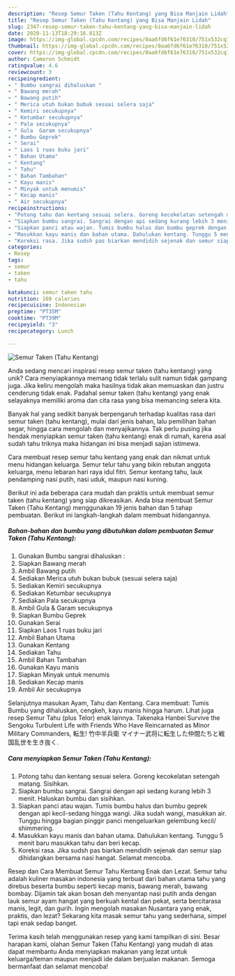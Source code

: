 ```yaml
---
description: "Resep Semur Taken (Tahu Kentang) yang Bisa Manjain Lidah"
title: "Resep Semur Taken (Tahu Kentang) yang Bisa Manjain Lidah"
slug: 2347-resep-semur-taken-tahu-kentang-yang-bisa-manjain-lidah
date: 2020-11-13T18:29:16.813Z
image: https://img-global.cpcdn.com/recipes/0aa6fd6f61e76310/751x532cq70/semur-taken-tahu-kentang-foto-resep-utama.jpg
thumbnail: https://img-global.cpcdn.com/recipes/0aa6fd6f61e76310/751x532cq70/semur-taken-tahu-kentang-foto-resep-utama.jpg
cover: https://img-global.cpcdn.com/recipes/0aa6fd6f61e76310/751x532cq70/semur-taken-tahu-kentang-foto-resep-utama.jpg
author: Cameron Schmidt
ratingvalue: 4.6
reviewcount: 3
recipeingredient:
- " Bumbu sangrai dihaluskan "
- " Bawang merah"
- " Bawang putih"
- " Merica utuh bukan bubuk sesuai selera saja"
- " Kemiri secukupnya"
- " Ketumbar secukupnya"
- " Pala secukupnya"
- " Gula  Garam secukupnya"
- " Bumbu Geprek"
- " Serai"
- " Laos 1 ruas buku jari"
- " Bahan Utama"
- " Kentang"
- " Tahu"
- " Bahan Tambahan"
- " Kayu manis"
- " Minyak untuk menumis"
- " Kecap manis"
- " Air secukupnya"
recipeinstructions:
- "Potong tahu dan kentang sesuai selera. Goreng kecokelatan setengah matang. Sisihkan."
- "Siapkan bumbu sangrai. Sangrai dengan api sedang kurang lebih 3 menit. Haluskan bumbu dan sisihkan."
- "Siapkan panci atau wajan. Tumis bumbu halus dan bumbu geprek dengan api kecil-sedang hingga wangi. Jika sudah wangi, masukkan air. Tunggu hingga bagian pinggir panci mengeluarkan gelembung kecil/ shimmering."
- "Masukkan kayu manis dan bahan utama. Dahulukan kentang. Tunggu 5 menit baru masukkan tahu dan beri kecap."
- "Koreksi rasa. Jika sudsh pas biarkan mendidih sejenak dan semur siap dihidangkan bersama nasi hangat. Selamat mencoba."
categories:
- Resep
tags:
- semur
- taken
- tahu

katakunci: semur taken tahu 
nutrition: 169 calories
recipecuisine: Indonesian
preptime: "PT35M"
cooktime: "PT39M"
recipeyield: "3"
recipecategory: Lunch

---
```



![Semur Taken (Tahu Kentang)](https://img-global.cpcdn.com/recipes/0aa6fd6f61e76310/751x532cq70/semur-taken-tahu-kentang-foto-resep-utama.jpg)

Anda sedang mencari inspirasi resep semur taken (tahu kentang) yang unik? Cara menyiapkannya memang tidak terlalu sulit namun tidak gampang juga. Jika keliru mengolah maka hasilnya tidak akan memuaskan dan justru cenderung tidak enak. Padahal semur taken (tahu kentang) yang enak selayaknya memiliki aroma dan cita rasa yang bisa memancing selera kita.

Banyak hal yang sedikit banyak berpengaruh terhadap kualitas rasa dari semur taken (tahu kentang), mulai dari jenis bahan, lalu pemilihan bahan segar, hingga cara mengolah dan menyajikannya. Tak perlu pusing jika hendak menyiapkan semur taken (tahu kentang) enak di rumah, karena asal sudah tahu triknya maka hidangan ini bisa menjadi sajian istimewa.

Cara membuat resep semur tahu kentang yang enak dan nikmat untuk menu hidangan keluarga. Semur telur tahu yang bikin rebutan anggota keluarga, menu lebaran hari raya idul fitri. Semur kentang tahu, lauk pendamping nasi putih, nasi uduk, maupun nasi kuning.


Berikut ini ada beberapa cara mudah dan praktis untuk membuat semur taken (tahu kentang) yang siap dikreasikan. Anda bisa membuat Semur Taken (Tahu Kentang) menggunakan 19 jenis bahan dan 5 tahap pembuatan. Berikut ini langkah-langkah dalam membuat hidangannya.

<!--inarticleads1-->

##### Bahan-bahan dan bumbu yang dibutuhkan dalam pembuatan Semur Taken (Tahu Kentang):

1. Gunakan  Bumbu sangrai dihaluskan :
1. Siapkan  Bawang merah
1. Ambil  Bawang putih
1. Sediakan  Merica utuh bukan bubuk (sesuai selera saja)
1. Sediakan  Kemiri secukupnya
1. Sediakan  Ketumbar secukupnya
1. Sediakan  Pala secukupnya
1. Ambil  Gula &amp; Garam secukupnya
1. Siapkan  Bumbu Geprek
1. Gunakan  Serai
1. Siapkan  Laos 1 ruas buku jari
1. Ambil  Bahan Utama
1. Gunakan  Kentang
1. Sediakan  Tahu
1. Ambil  Bahan Tambahan
1. Gunakan  Kayu manis
1. Siapkan  Minyak untuk menumis
1. Sediakan  Kecap manis
1. Ambil  Air secukupnya


Selanjutnya masukan Ayam, Tahu dan Kentang. Cara membuat: Tumis Bumbu yang dihaluskan, cengkeh, kayu manis hingga harum. Lihat juga resep Semur Tahu (plus Telor) enak lainnya. Takenaka Hanbei Survive the Sengoku Turbulent Life with Friends Who Have Reincarnated as Minor Military Commanders, 転生! 竹中半兵衛 マイナー武将に転生した仲間たちと戦国乱世を生き抜く. 

<!--inarticleads2-->

##### Cara menyiapkan Semur Taken (Tahu Kentang):

1. Potong tahu dan kentang sesuai selera. Goreng kecokelatan setengah matang. Sisihkan.
1. Siapkan bumbu sangrai. Sangrai dengan api sedang kurang lebih 3 menit. Haluskan bumbu dan sisihkan.
1. Siapkan panci atau wajan. Tumis bumbu halus dan bumbu geprek dengan api kecil-sedang hingga wangi. Jika sudah wangi, masukkan air. Tunggu hingga bagian pinggir panci mengeluarkan gelembung kecil/ shimmering.
1. Masukkan kayu manis dan bahan utama. Dahulukan kentang. Tunggu 5 menit baru masukkan tahu dan beri kecap.
1. Koreksi rasa. Jika sudsh pas biarkan mendidih sejenak dan semur siap dihidangkan bersama nasi hangat. Selamat mencoba.


Resep dan Cara Membuat Semur Tahu Kentang Enak dan Lezat. Semur tahu adalah kuliner masakan indonesia yang terbuat dari bahan utama tahu yang direbus beserta bumbu seperti kecap manis, bawang merah, bawang bombay. Dijamin tak akan bosan deh menyantap nasi putih anda dengan lauk semur ayam hangat yang berkuah kental dan pekat, serta bercitarasa manis, legit, dan gurih. Ingin mengolah masakan Nusantara yang enak, praktis, dan lezat? Sekarang kita masak semur tahu yang sederhana, simpel tapi enak sedap banget. 

Terima kasih telah menggunakan resep yang kami tampilkan di sini. Besar harapan kami, olahan Semur Taken (Tahu Kentang) yang mudah di atas dapat membantu Anda menyiapkan makanan yang lezat untuk keluarga/teman maupun menjadi ide dalam berjualan makanan. Semoga bermanfaat dan selamat mencoba!
